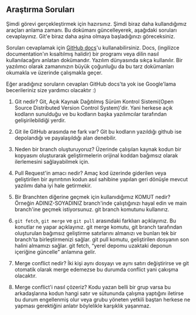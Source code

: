 ## Araştırma Soruları

Şimdi görevi gerçekleştirmek için hazırsınız. Şimdi biraz daha kullandığımız araçları anlama zamanı. Bu dokümanı güncelleyerek, aşağıdaki soruları cevaplayınız. Git'e biraz daha aşina olmaya başladığınızı göreceksiniz. 

Soruları cevaplamak için [GitHub docs](https://docs.github.com/en)'u kullanabilirsiniz. Docs, (ingilizce documentation'ın kısaltılmış halidir) bir programı veya dilin nasıl kullanılacağını anlatan dokümandır. Yazılım dünyasında sıkça kullanılır. Bir yazılımcı olarak zamanınızın büyük çoğunluğu da bu tarz dokümanları okumakla ve üzerinde çalışmakla geçer.

Eğer aradığınız soruların cevapları GitHub docs'ta yok ise Google'lama becerileriniz size yardımcı olacaktır :)

1. Git nedir?
Git, Açık Kaynak Dağıtılmış Sürüm Kontrol Sistemi(Open Source Distributed Version Control System)'dir. Yani herkese açık kodların sunulduğu ve bu kodların başka yazılımcılar tarafından gelişirilebildiği yerdir.

2. Git ile GitHub arasında ne fark var?
Git bu kodların yazıldığı github ise depolandığı ve payalaşıldığı alan denebilir.
3. Neden bir branch oluşturuyoruz? 
 Üzerinde çalışılan kaynak kodun bir kopyasını oluşturarak geliştirmelerin orijinal koddan bağımsız olarak ilerlemesini sağlayabilmek için.
4. Pull Request'in amacı nedir?
Amaç kod üzerinde giderilen veya geliştirilen bir ayrıntının kodun asıl sahibine yapılan geri dönüşle mevcut yazılımı daha iyi hale getirmekir.
5. Bir Branchten diğerine geçmek için kullanıdığımız KOMUT nedir? Örneğin ADINIZ-SOYADINIZ branch'inde çalıştığınızı hayal edin ve main branch'ine geçmek istiyorsunuz.
git branch komutunu kullanırız.

6. `git fetch`, `git merge` ve `git pull` arasındaki farklıarı açıklayınız. Bu konutlar ne yapar açıklayınız.
 git merge komutu, git branch tarafından oluşturulan bağımsız geliştirme satırlarını almanızı ve bunları tek bir branch'ta birleştirmenizi sağlar.
 git pull komutu, geliştirilen dosyanın son halini almamızı sağlar.
 git fetch, “yerel depomu uzaktaki deponun içeriğine güncelle” anlamına gelir.
7. Merge conflict nedir?
İki kişi aynı dosyayı ve aynı satırı değiştirirse ve git otomatik olarak merge edemezse bu durumda conflict yani çakışma olacaktır. 
8. Merge conflict'i nasıl çözeriz?
Kodu yazan belli bir grup varsa bu arkadaşlarına kodun hangi satır ve sütununda çalışma yaptığını iletirse bu durum engellenmiş olur veya grubu yöneten yetkili baştan herkese ne yapması gerektiğini anlatır böylelikle karşıklık yaşanmaz.
